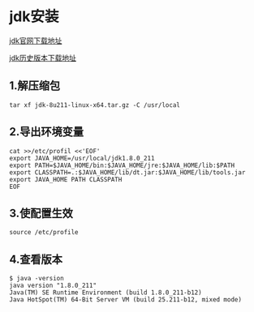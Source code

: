 # jdk安装



[jdk官网下载地址](https://www.oracle.com/java/technologies/javase-downloads.html)

[jdk历史版本下载地址](https://www.oracle.com/java/technologies/oracle-java-archive-downloads.html)



## 1.解压缩包

```shell
tar xf jdk-8u211-linux-x64.tar.gz -C /usr/local
```



## 2.导出环境变量

```shell
cat >>/etc/profil <<'EOF'
export JAVA_HOME=/usr/local/jdk1.8.0_211
export PATH=$JAVA_HOME/bin:$JAVA_HOME/jre:$JAVA_HOME/lib:$PATH
export CLASSPATH=.:$JAVA_HOME/lib/dt.jar:$JAVA_HOME/lib/tools.jar
export JAVA_HOME PATH CLASSPATH
EOF
```



## 3.使配置生效

```shell
source /etc/profile
```



## 4.查看版本

```shell
$ java -version
java version "1.8.0_211"
Java(TM) SE Runtime Environment (build 1.8.0_211-b12)
Java HotSpot(TM) 64-Bit Server VM (build 25.211-b12, mixed mode)
```

